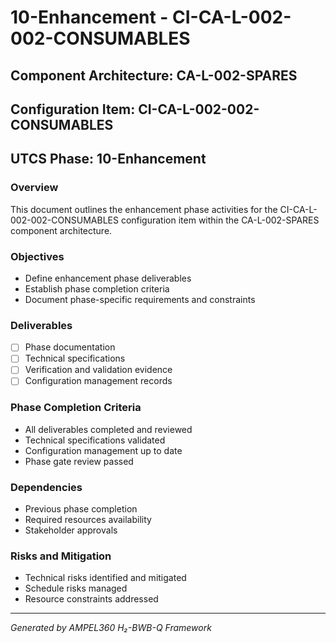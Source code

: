 # 10-Enhancement - CI-CA-L-002-002-CONSUMABLES

## Component Architecture: CA-L-002-SPARES
## Configuration Item: CI-CA-L-002-002-CONSUMABLES
## UTCS Phase: 10-Enhancement

### Overview
This document outlines the enhancement phase activities for the CI-CA-L-002-002-CONSUMABLES configuration item within the CA-L-002-SPARES component architecture.

### Objectives
- Define enhancement phase deliverables
- Establish phase completion criteria
- Document phase-specific requirements and constraints

### Deliverables
- [ ] Phase documentation
- [ ] Technical specifications
- [ ] Verification and validation evidence
- [ ] Configuration management records

### Phase Completion Criteria
- All deliverables completed and reviewed
- Technical specifications validated
- Configuration management up to date
- Phase gate review passed

### Dependencies
- Previous phase completion
- Required resources availability
- Stakeholder approvals

### Risks and Mitigation
- Technical risks identified and mitigated
- Schedule risks managed
- Resource constraints addressed

---
*Generated by AMPEL360 H₂-BWB-Q Framework*

